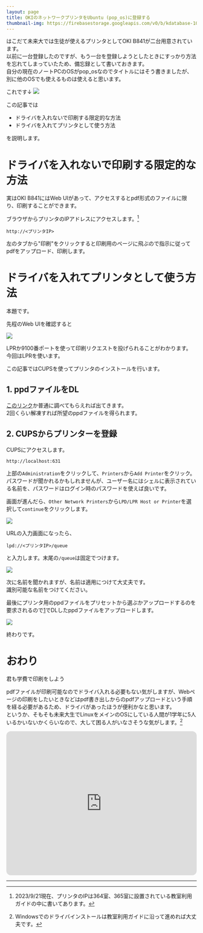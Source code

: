 ```yaml
---
layout: page
title: OKIのネットワークプリンタをUbuntu (pop_os)に登録する
thumbnail-img: https://firebasestorage.googleapis.com/v0/b/kdatabase-1088a.appspot.com/o/2023-09-21-01%2F03.jpeg?alt=media
---
```


はこだて未来大では生徒が使えるプリンタとしてOKI B841が二台用意されています。  
以前に一台登録したのですが、もう一台を登録しようとしたときにすっかり方法を忘れてしまっていたため、備忘録として書いておきます。  
自分の現在のノートPCのOSがpop_osなのでタイトルにはそう書きましたが、別に他のOSでも使えるものは使えると思います。

これです↓
![](https://firebasestorage.googleapis.com/v0/b/kdatabase-1088a.appspot.com/o/2023-09-21-01%2F05.jpeg?alt=media)

この記事では

- ドライバを入れないで印刷する限定的な方法
- ドライバを入れてプリンタとして使う方法

を説明します。

# ドライバを入れないで印刷する限定的な方法

実はOKI B841にはWeb UIがあって、アクセスするとpdf形式のファイルに限り、印刷することができます。

ブラウザからプリンタのIPアドレスにアクセスします。[^1]

```
http://<プリンタIP>
```

左のタブから"印刷"をクリックすると印刷用のページに飛ぶので指示に従ってpdfをアップロード、印刷します。

# ドライバを入れてプリンタとして使う方法

本題です。

先程のWeb UIを確認すると

![](https://firebasestorage.googleapis.com/v0/b/kdatabase-1088a.appspot.com/o/2023-09-21-01%2F01.jpeg?alt=media)

LPRか9100番ポートを使って印刷リクエストを投げられることがわかります。  
今回はLPRを使います。

この記事ではCUPSを使ってプリンタのインストールを行います。

## 1. ppdファイルをDL

[このリンク](https://www.oki.com/jp/printing/support/drivers-and-utilities/mono/B841DN/)か普通に調べてもらえれば出てきます。  
2回くらい解凍すれば所望のppdファイルを得られます。

## 2. CUPSからプリンターを登録

CUPSにアクセスします。

```
http://localhost:631
```

上部の`Administration`をクリックして、`Printers`から`Add Printer`をクリック。　　
パスワードが聞かれるかもしれませんが、ユーザー名にはシェルに表示されている名前を、パスワードはログイン時のパスワードを使えば良いです。  

画面が進んだら、`Other Network Printers`から`LPD/LPR Host or Printer`を選択して`continue`をクリックします。

![](https://firebasestorage.googleapis.com/v0/b/kdatabase-1088a.appspot.com/o/2023-09-21-01%2F02.jpeg?alt=media)

URLの入力画面になったら、

```
lpd://<プリンタIP>/queue
```

と入力します。末尾の`/queue`は固定でつけます。

![](https://firebasestorage.googleapis.com/v0/b/kdatabase-1088a.appspot.com/o/2023-09-21-01%2F03.jpeg?alt=media)

次に名前を聞かれますが、名前は適用につけて大丈夫です。  
識別可能な名前をつけてください。  

最後にプリンタ用のppdファイルをプリセットから選ぶかアップロードするのを要求されるので[1](#1-ppdファイルをdl)でDLしたppdファイルをアップロードします。

![](https://firebasestorage.googleapis.com/v0/b/kdatabase-1088a.appspot.com/o/2023-09-21-01%2F04.jpeg?alt=media)

終わりです。

# おわり

君も学費で印刷をしよう

pdfファイルが印刷可能なのでドライバ入れる必要もない気がしますが、Webページの印刷をしたいときなどはpdf書き出しからのpdfアップロードという手順を経る必要があるため、ドライバがあったほうが便利かなと思います。  
というか、そもそも未来大生でLinuxをメインのOSにしている人間が1学年に5人いるかいないかくらいなので、大して困る人がいなさそうな気がします。[^2]

<iframe style="border-radius:12px" src="https://open.spotify.com/embed/track/4IQRDbVe8EhYcbkBfLtpxX?utm_source=generator" width="100%" height="380" frameBorder="0" allowfullscreen="" allow="autoplay; clipboard-write; encrypted-media; fullscreen; picture-in-picture"></iframe>

---

[^1]: 2023/9/21現在、プリンタのIPは364室、365室に設置されている教室利用ガイドの中に書いてあります。
[^2]: Windowsでのドライバインストールは教室利用ガイドに沿って進めれば大丈夫です。